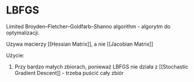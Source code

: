# LBFGS

Limited Broyden–Fletcher–Goldfarb–Shanno algorithm - algorytm do optymalizacji.

Uzywa macierzy [[Hessian Matrix]], a nie [[Jacobian Matrix]]

Użycie:

1. Przy bardzo małych zbiorach, ponieważ LBFGS nie działa z [[Stochastic Gradient Descent]] - trzeba puścić cały zbiór